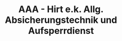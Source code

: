 ---
title: "AAA - Hirt e.k. Allg. Absicherungstechnik und Aufsperrdienst"
url: /muenchen/aaa-hirt-e-k-allg-absicherungstechnik-und-aufsperrdienst/
shop: Schlüsseldienst
---
